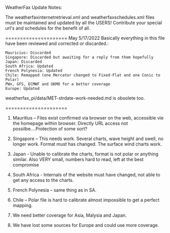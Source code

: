WeatherFax Update Notes:

The weatherfaxinternetretrieval.xml and weatherfaxschedules.xml files must be maintained and updated by all the USERS!
Contribute your special url's and schedules for the benefit of all.

=====================
May 5/17/2022
Basically everything in this file have been reviewed and corrected or discarded.:

    Mauricius: Discarded
    Singapore: Discarded but awaiting for a reply from them hopefully
    Japan: Discarded
    South Africa: Updated
    French Polynesia: Updated
    Chile: Remapped (one Mercator changed to Fixed-Flat and one Conic to Polar)
    PWx, GFS, ECMWF and UKMO for a better coverage
    Europe: Updated

weatherfax_pi/data/MET-strdate-work-needed.md is obsolete too.

=====================
1. Mauritius – Files exist confirmed via browser on the web, accessible vie the homepage within browser.  Directly URL access not possilbe….Protection of some sort?

2. Singapore – This needs work. Several charts, wave height and swell, no longer work. Format must has changed. The surface wind charts work.

3. Japan - Unable to calibrate the charts, format is not polar or anything similar. Also VERY small, numbers hard to read,  left at the best compromise

4. South Africa - Internals of the website must have changed, not able to get any access to the charts.

5. French Polynesia – same thing as in SA.

6. Chile – Polar file is hard to calibrate almost impossible to get a perfect mapping.

7. We need better coverage for Asia, Malysia and Japan.

8. We have lost some sources for Europe and could use more coverage.